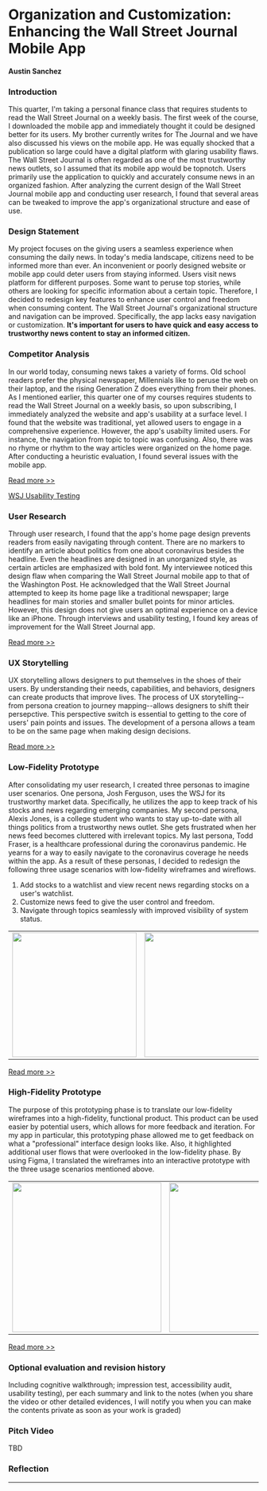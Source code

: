 
# Organization and Customization: Enhancing the Wall Street Journal Mobile App
#### Austin Sanchez


### Introduction 
This quarter, I'm taking a personal finance class that requires students to read the Wall Street Journal on a weekly basis. The first week of the course, I downloaded the mobile app and immediately thought it could be designed better for its users. My brother currently writes for The Journal and we have also discussed his views on the mobile app. He was equally shocked that a publication so large could have a digital platform with glaring usability flaws. The Wall Street Journal is often regarded as one of the most trustworthy news outlets, so I assumed that its mobile app would be topnotch. Users primarily use the application to quickly and accurately consume news in an organized fashion. After analyzing the current design of the Wall Street Journal mobile app and conducting user research, I found that several areas can be tweaked to improve the app's organizational structure and ease of use.


### Design Statement 
My project focuses on the giving users a seamless experience when consuming the daily news. In today's media landscape, citizens need to be informed more than ever. An inconvenient or poorly designed website or mobile app could deter users from staying informed. Users visit news platform for different purposes. Some want to peruse top stories, while others are looking for specific information about a certain topic. Therefore, I decided to redesign key features to enhance user control and freedom when consuming content. The Wall Street Journal's organizational structure and navigation can be improved. Specifically, the app lacks easy navigation or customization. **It's important for users to have quick and easy access to trustworthy news content to stay an informed citizen.** 


### Competitor Analysis
In our world today, consuming news takes a variety of forms. Old school readers prefer the physical newspaper, Millennials like to peruse the web on their laptop, and the rising Generation Z does everything from their phones. As I mentioned earlier, this quarter one of my courses requires students to read the Wall Street Journal on a weekly basis, so upon subscribing, I immediately analyzed the website and app's usability at a surface level. I found that the website was traditional, yet allowed users to engage in a comprehensive experience. However, the app's usabilty limited users. For instance, the navigation from topic to topic was confusing. Also, there was no rhyme or rhythm to the way articles were organized on the home page. After conducting a heuristic evaluation, I found several issues with the mobile app.

[Read more >>](https://github.com/austinmatthewsanchez/DH150-AUSTINSANCHEZ)


[WSJ Usability Testing](https://github.com/austinmatthewsanchez/DH150-AUSTINSANCHEZ/tree/master/assignment02)

### User Research
Through user research, I found that the app's home page design prevents readers from easily navigating through content. There are no markers to identify an article about politics from one about coronavirus besides the headline. Even the headlines are designed in an unorganized style, as certain articles are emphasized with bold font. My interviewee noticed this design flaw when comparing the Wall Street Journal mobile app to that of the Washington Post. He acknowledged that the Wall Street Journal attempted to keep its home page like a traditional newspaper; large headlines for main stories and smaller bullet points for minor articles. However, this design does not give users an optimal experience on a device like an iPhone. Through interviews and usability testing, I found key areas of improvement for the Wall Street Journal app.

[Read more >>](https://github.com/austinmatthewsanchez/DH150-AUSTINSANCHEZ/tree/master/assignment04)

### UX Storytelling
UX storytelling allows designers to put themselves in the shoes of their users. By understanding their needs, capabilities, and behaviors, designers can create products that improve lives. The process of UX storytelling--from persona creation to journey mapping--allows designers to shift their persepctive. This perspective switch is essential to getting to the core of users' pain points and issues. The development of a persona allows a team to be on the same page when making design decisions.

[Read more >>](https://github.com/austinmatthewsanchez/DH150-AUSTINSANCHEZ/tree/master/assignment05)




### Low-Fidelity Prototype
After consolidating my user research, I created three personas to imagine user scenarios. One persona, Josh Ferguson, uses the WSJ for its trustworthy market data. Specifically, he utilizes the app to keep track of his stocks and news regarding emerging companies. My second persona, Alexis Jones, is a college student who wants to stay up-to-date with all things politics from a trustworthy news outlet. She gets frustrated when her news feed becomes cluttered with irrelevant topics. My last persona, Todd Fraser, is a healthcare professional during the coronavirus pandemic. He yearns for a way to easily navigate to the coronavirus coverage he needs within the app. As a result of these personas, I decided to redesign the following three usage scenarios with low-fidelity wireframes and wireflows.

1. Add stocks to a watchlist and view recent news regarding stocks on a user's watchlist.
2. Customize news feed to give the user control and freedom.
3. Navigate through topics seamlessly with improved visibility of system status.

<table>
  <tr>
    <td><img src="https://austinmatthewsanchez.github.io/DH150-AUSTINSANCHEZ/assignment08/IMG24.JPG" height="250px"></td>
    <td><img src="https://austinmatthewsanchez.github.io/DH150-AUSTINSANCHEZ/assignment08/IMG_4687.jpeg" height="250px"></td>
    <td><img src="https://austinmatthewsanchez.github.io/DH150-AUSTINSANCHEZ/assignment08/IMG_4688.jpeg" height="250px"></td> 
</tr>
</table>

[Read more >>](https://github.com/austinmatthewsanchez/DH150-AUSTINSANCHEZ/tree/master/assignment06)

### High-Fidelity Prototype 
The purpose of this prototyping phase is to translate our low-fidelity wireframes into a high-fidelity, functional product. This product can be used easier by potential users, which allows for more feedback and iteration. For my app in particular, this prototyping phase allowed me to get feedback on what a "professional" interface design looks like. Also, it highlighted additional user flows that were overlooked in the low-fidelity phase. By using Figma, I translated the wireframes into an interactive prototype with the three usage scenarios mentioned above.

<table>
  <tr>
    <td><img src="https://austinmatthewsanchez.github.io/DH150-AUSTINSANCHEZ/assignment08/IMG_4686.jpeg" height="300px"></td>
    <td><img src="https://austinmatthewsanchez.github.io/DH150-AUSTINSANCHEZ/assignment08/IMG_4687.jpeg" height="300px"></td>
    <td><img src="https://austinmatthewsanchez.github.io/DH150-AUSTINSANCHEZ/assignment08/IMG_4688.jpeg" height="300px"></td> 
</tr>
</table>


[Read more >>](https://github.com/austinmatthewsanchez/DH150-AUSTINSANCHEZ/tree/master/assignment07)


### Optional evaluation and revision history 
Including cognitive walkthrough; impression test, accessibility audit, usability testing), per each summary and link to the notes (when you share the video or other detailed evidences, I will notify you when you can make the contents private as soon as your work is graded)

### Pitch Video 
TBD

### Reflection
---
